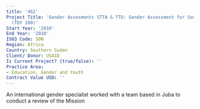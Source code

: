```yaml
---
title: '462'
Project Title: 'Gender Assesments STTA & TTO: Gender Assessment for Southern Sudan
  (TDY 100)'
Start Year: '2010'
End Year: '2010'
ISO3 Code: SDN
Region: Africa
Country: Southern Sudan
Client/ Donor: USAID
Is Current Project? (true/false): ''
Practice Area:
- Education, Gender and Youth
Contract Value USD: ''
---
```


An international gender specialist worked with a team based in Juba to conduct a review of the Mission